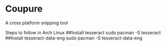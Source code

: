 # Coupure
A cross platform snipping tool

Steps to follow in Arch Linux
##Install tesseract
sudo pacman -S tesseract
##Install tesseract-data-eng
sudo pacman -S tesseract-data-eng

